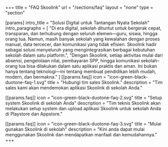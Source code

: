 +++
title = "FAQ Skoolink"
url = "/sections/faq"
layout = "none"
type = "section"

[params]
intro_title = "Solusi Digital untuk Tantangan Nyata Sekolah"
intro_paragraphs = [
  "Di era digital, sekolah dituntut untuk bergerak cepat, transparan, dan terhubung dengan seluruh elemen—guru, siswa, hingga orang tua. Namun, masih banyak sekolah yang kewalahan dengan proses manual, data tercecer, dan komunikasi yang tidak efisien. Skoolink hadir sebagai solusi menyeluruh yang mengintegrasikan berbagai kebutuhan sekolah dalam satu platform.",
  "Dengan Skoolink, setiap aktivitas mulai dari absensi, pengelolaan nilai, pembayaran SPP, hingga komunikasi sekolah–orang tua bisa dilakukan dalam satu aplikasi praktis dan aman. Ini bukan hanya tentang teknologi—ini tentang membuat pendidikan lebih mudah, modern, dan bermakna."
]
[[params.faq]]
icon = "icon-green-black-duotone-faq-1.svg"
title = "Hubungi tim sales Skoolink."
description = "Tim sales kami akan mendemokan aplikasi Skoolink di sekolah Anda."

[[params.faq]]
icon = "icon-green-black-duotone-faq-2.svg"
title = "Setup system Skoolink di sekolah Anda"
description = "Tim teknis Skoolink akan melakukan setup system dan upload aplikasi Skoolink untuk sekolah Anda di Playstore dan Appstore."

[[params.faq]]
icon = "icon-green-black-duotone-faq-3.svg"
title = "Mulai gunakan Skoolink di sekolah"
description = "Kini anda dapat mulai menggunakan Skoolink dan mendapatkan manfaat dan kemudahannya."
+++
